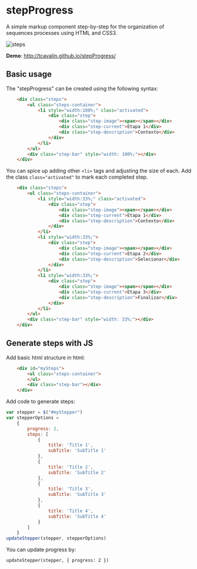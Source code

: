# stepProgress
A simple markup component step-by-step for the organization of sequences processes using HTML and CSS3.

![steps](https://cloud.githubusercontent.com/assets/6153386/13013794/36805868-d198-11e5-9b2e-e1e3c4b87825.png)

**Demo**: http://tcavalin.github.io/stepProgress/

## Basic usage ##

The "stepProgress" can be created using the following syntax:

```html
    <div class="steps">
        <ul class="steps-container">
            <li style="width:100%;" class="activated">
                <div class="step">
                    <div class="step-image"><span></span></div>
                    <div class="step-current">Etapa 1</div>
                    <div class="step-description">Contexto</div>
                </div>
            </li>
        </ul>
        <div class="step-bar" style="width: 100%;"></div>
    </div>
```

You can spice up adding other `<li>` tags and adjusting the size of each. Add the class `class="activated"` to mark each completed step.

```html
    <div class="steps">
        <ul class="steps-container">
            <li style="width:33%;" class="activated">
                <div class="step">
                    <div class="step-image"><span></span></div>
                    <div class="step-current">Etapa 1</div>
                    <div class="step-description">Contexto</div>
                </div>
            </li>
            <li style="width:33%;">
                <div class="step">
                    <div class="step-image"><span></span></div>
                    <div class="step-current">Etapa 2</div>
                    <div class="step-description">Selecionar</div>
                </div>
            </li>
            <li style="width:33%;">
                <div class="step">
                    <div class="step-image"><span></span></div>
                    <div class="step-current">Etapa 3</div>
                    <div class="step-description">Finalizar</div>
                </div>
            </li>
        </ul>
        <div class="step-bar" style="width: 33%;"></div>
    </div>
```

## Generate steps with JS ##

Add basic html structure in html:

```html
    <div id="mySteps">
        <ul class="steps-container">
        </ul>
        <div class="step-bar"></div>
    </div>
```

Add code to generate steps:

```javascript
var stepper = $("#myStepper")
var stepperOptions =
    {
        progress: 2,
        steps: [
            {
                title: 'Title 1',
                subTitle: 'SubTitle 1'
            },
            {
                title: 'Title 2',
                subTitle: 'SubTitle 2'
            },
            {
                title: 'Title 3',
                subTitle: 'SubTitle 3'
            },
            {
                title: 'Title 4',
                subTitle: 'SubTitle 4'
            }
        ]
    }
updateStepper(stepper, stepperOptions)
```

You can update progress by:

```javasctipt
updateStepper(stepper, { progress: 2 })
```
